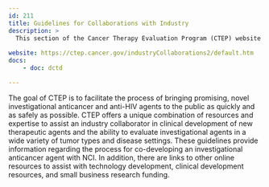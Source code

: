 ```yaml
---
id: 211
title: Guidelines for Collaborations with Industry
description: >
  This section of the Cancer Therapy Evaluation Program (CTEP) website provides information regarding the process for co-developing an investigational anticancer agent with NCI. 
  
website: https://ctep.cancer.gov/industryCollaborations2/default.htm
docs:
    - doc: dctd

---
```

The goal of CTEP is to facilitate the process of bringing promising, novel investigational anticancer and anti-HIV agents to the public as quickly and as safely as possible. CTEP offers a unique combination of resources and expertise to assist an industry collaborator in clinical development of new therapeutic agents and the ability to evaluate investigational agents in a wide variety of tumor types and disease settings. These guidelines provide information regarding the process for co-developing an investigational anticancer agent with NCI. In addition, there are links to other online resources to assist with technology development, clinical development resources, and small business research funding.